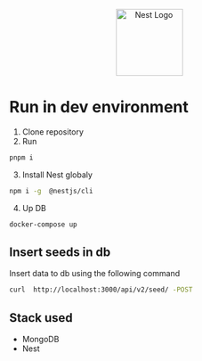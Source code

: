 <p align="center">
  <a href="http://nestjs.com/" target="blank"><img src="https://nestjs.com/img/logo-small.svg" width="120" alt="Nest Logo" /></a>
</p>

# Run in dev environment

1. Clone repository
2. Run
```bash
pnpm i
```
3. Install Nest globaly

```bash
npm i -g  @nestjs/cli
```

4. Up DB

```bash
docker-compose up
```

## Insert seeds in db

Insert data to db using the following command

```bash
curl  http://localhost:3000/api/v2/seed/ -POST
```

## Stack used

* MongoDB
* Nest
